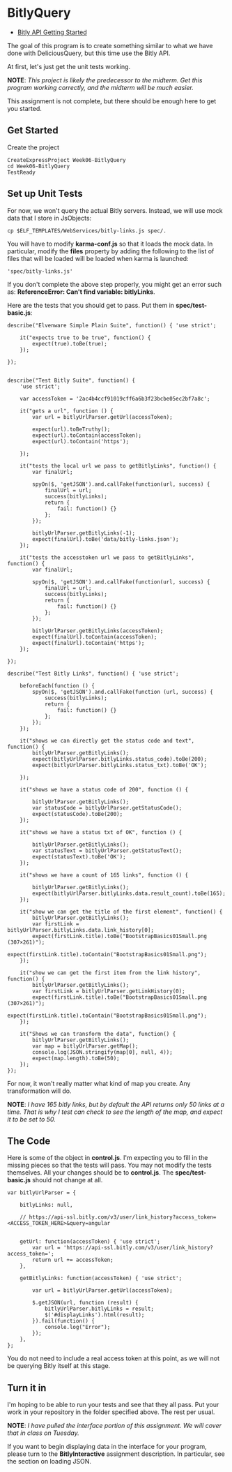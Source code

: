# BitlyQuery

* [Bitly API Getting Started](http://dev.bitly.com/get_started.html)

The goal of this program is to create something similar to what we have done with DeliciousQuery, but this time use the Bitly API.

At first, let's just get the unit tests working.

**NOTE**: *This project is likely the predecessor to the midterm. Get this program working correctly, and the midterm will be much easier.*

This assignment is not complete, but there should be enough here to get you started.

## Get Started

Create the project

```
CreateExpressProject Week06-BitlyQuery
cd Week06-BitlyQuery
TestReady
```

## Set up Unit Tests

For now, we won't query the actual Bitly servers. Instead, we will use mock data that I store in JsObjects:

```
cp $ELF_TEMPLATES/WebServices/bitly-links.js spec/.
```

You will have to modify **karma-conf.js** so that it loads the mock data. In particular, modify the **files** property by adding the following to the list of files that will be loaded will be loaded when karma is launched:

```
'spec/bitly-links.js'
```

If you don't complete the above step properly, you might get an error such as: **ReferenceError: Can't find variable: bitlyLinks**.

Here are the tests that you should get to pass. Put them in **spec/test-basic.js**:

```
describe("Elvenware Simple Plain Suite", function() { 'use strict';

    it("expects true to be true", function() {
        expect(true).toBe(true);
    });

});


describe("Test Bitly Suite", function() {
    'use strict';

    var accessToken = '2ac4b4ccf91019cff6a6b3f23bcbe05ec2bf7a8c';

    it("gets a url", function () {
        var url = bitlyUrlParser.getUrl(accessToken);

        expect(url).toBeTruthy();
        expect(url).toContain(accessToken);
        expect(url).toContain('https');

    });

    it("tests the local url we pass to getBitlyLinks", function() {
        var finalUrl;

        spyOn($, 'getJSON').and.callFake(function(url, success) {
            finalUrl = url;
            success(bitlyLinks);
            return {
                fail: function() {}
            };
        });

        bitlyUrlParser.getBitlyLinks(-1);
        expect(finalUrl).toBe('data/bitly-links.json');
    });

    it("tests the accesstoken url we pass to getBitlyLinks", function() {
        var finalUrl;

        spyOn($, 'getJSON').and.callFake(function(url, success) {
            finalUrl = url;
            success(bitlyLinks);
            return {
                fail: function() {}
            };
        });

        bitlyUrlParser.getBitlyLinks(accessToken);
        expect(finalUrl).toContain(accessToken);
        expect(finalUrl).toContain('https');
    });

});

describe("Test Bitly Links", function() { 'use strict';

    beforeEach(function () {
        spyOn($, 'getJSON').and.callFake(function (url, success) {
            success(bitlyLinks);
            return {
                fail: function() {}
            };
        });
    });

    it("shows we can directly get the status code and text", function() {
        bitlyUrlParser.getBitlyLinks();
        expect(bitlyUrlParser.bitlyLinks.status_code).toBe(200);
        expect(bitlyUrlParser.bitlyLinks.status_txt).toBe('OK');

    });

    it("shows we have a status code of 200", function () {

        bitlyUrlParser.getBitlyLinks();
        var statusCode = bitlyUrlParser.getStatusCode();
        expect(statusCode).toBe(200);
    });

    it("shows we have a status txt of OK", function () {

        bitlyUrlParser.getBitlyLinks();
        var statusText = bitlyUrlParser.getStatusText();
        expect(statusText).toBe('OK');
    });

    it("shows we have a count of 165 links", function () {

        bitlyUrlParser.getBitlyLinks();
        expect(bitlyUrlParser.bitlyLinks.data.result_count).toBe(165);
    });

    it("show we can get the title of the first element", function() {
        bitlyUrlParser.getBitlyLinks();
        var firstLink = bitlyUrlParser.bitlyLinks.data.link_history[0];
        expect(firstLink.title).toBe("BootstrapBasics01Small.png (307×261)");
        expect(firstLink.title).toContain("BootstrapBasics01Small.png");
    });

    it("show we can get the first item from the link history", function() {
        bitlyUrlParser.getBitlyLinks();
        var firstLink = bitlyUrlParser.getLinkHistory(0);
        expect(firstLink.title).toBe("BootstrapBasics01Small.png (307×261)");
        expect(firstLink.title).toContain("BootstrapBasics01Small.png");
    });

    it("Shows we can transform the data", function() {
        bitlyUrlParser.getBitlyLinks();
        var map = bitlyUrlParser.getMap();
        console.log(JSON.stringify(map[0], null, 4));
        expect(map.length).toBe(50);
    });
});
```

For now, it won't really matter what kind of map you create. Any transformation will do.

**NOTE**: *I have 165 bitly links, but by default the API returns only 50 links at a time. That is why I test can check to see the length of the map, and expect it to be set to 50.*

## The Code

Here is some of the object in **control.js**. I'm expecting you to fill in the missing pieces so that the tests will pass. You may not modify the tests themselves. All your changes should be to **control.js**. The **spec/test-basic.js** should not change at all.

```
var bitlyUrlParser = {

    bitlyLinks: null,

    // https://api-ssl.bitly.com/v3/user/link_history?access_token=<ACCESS_TOKEN_HERE>&query=angular


    getUrl: function(accessToken) { 'use strict';
        var url = 'https://api-ssl.bitly.com/v3/user/link_history?access_token=';
        return url += accessToken;
    },

    getBitlyLinks: function(accessToken) { 'use strict';

        var url = bitlyUrlParser.getUrl(accessToken);

        $.getJSON(url, function (result) {
            bitlyUrlParser.bitlyLinks = result;
            $('#displayLinks').html(result);
        }).fail(function() {
            console.log("Error");
        });
    },
};
```

You do not need to include a real access token at this point, as we will not be querying Bitly itself at this stage.

## Turn it in

I'm hoping to be able to run your tests and see that they all pass. Put your work in your repository in the folder specified above. The rest per usual.

**NOTE**: *I have pulled the interface portion of this assignment. We will cover that in class on Tuesday.*

If you want to begin displaying data in the interface for your program, please turn to the **BitlyInteractive** assignment description. In particular, see the section on loading JSON.